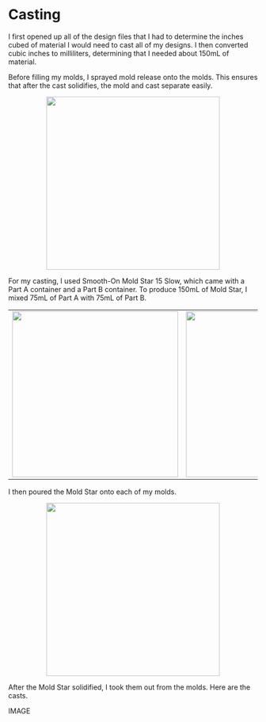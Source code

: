 # Casting

I first opened up all of the design files that I had to determine the inches cubed of material I would need to cast all of my designs. I then converted cubic inches to milliliters, determining that I needed about 150mL of material.

Before filling my molds, I sprayed mold release onto the molds. This ensures that after the cast solidifies, the mold and cast separate easily.

<center>
<img src="../../../pics/week12/moldRelease.jpg" width="350"/>
</center>

For my casting, I used Smooth-On Mold Star 15 Slow, which came with a Part A container and a Part B container. To produce 150mL of Mold Star, I mixed 75mL of Part A with 75mL of Part B.

<center>
<table>
    <tr>
        <td><img src="../../../pics/week12/partA.jpg" width="335"/></td>
        <td><img src="../../../pics/week12/partB.jpg" width="335"/></td>
        <td><img src="../../../pics/week12/mix.jpg" width="335"/></td>
    </tr>
</table>
</center>

I then poured the Mold Star onto each of my molds.

<center>
<img src="../../../pics/week12/allFilled.jpg" width="350"/>
</center>

After the Mold Star solidified, I took them out from the molds. Here are the casts.

IMAGE